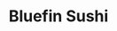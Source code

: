 ---
layout: place
title: "Bluefin Sushi"
permalink: /district-of-columbia/washington/bluefin-sushi.html
stateAbbr: DC
stateName: District of Columbia
cityName: Washington
seo:
  name: "Bluefin Sushi"
  type: Restaurant
  links: http://bluefingeorgetown.com/
description: "Maki, nigiri & specialty rolls in a snug spot with limited seating, plus takeout & delivery options. Looking for sushi in Washington, District of Columbia? C..."
place_id: ChIJaRMy80u2t4kRJ4nZjxmT5BY
photos:
  - name: >-
      places/ChIJaRMy80u2t4kRJ4nZjxmT5BY/photos/AeeoHcLn5sKLv-ILPSuD1clUV587RjjVKAyu0CaacI8vodidQkS2oxCp11aC7E7djbh4QtkGyAdEfaSeMGCAYPsROIyJB0-X_2hjrDR9rtu9NOeizlP433fTT4_1yseF8tqy0BVZjEx1hZ5S9BO8tIxpV0owfIMUFuSs3y-kYjx3r6tBSKp1p8SV2_vw37EYtHuijz1eSBOJSO7FYh-jT-5tB5Aj6fSk5FpXipoKZ3mOvwso2Sr9RwBSTFe05CB241lpuzMKyoSUse1I8eGo-HXxpmoN0saA3lZDCLivDoYQSwm6-h-yL9_U5tortIlmLhzFEnIgZOfbvQtLcThp2Zj57gPt2A_i0xdNiYKg_ECReKoDPTSr0UxaMZRv9SKJVg1mBMWiLYnVbZqGslhLuZQFvRojtpO3fkp1gniVTjl2cWo
    widthPx: 3024
    heightPx: 4032
    authorAttributions:
      - displayName: Derrick Graham
        uri: https://maps.google.com/maps/contrib/107082962701442332241
        photoUri: >-
          https://lh3.googleusercontent.com/a/ACg8ocILRQekcYD_kUV_CE9hklNqt8fj5jFk-W-WTy-tpMPQAmdqWA=s100-p-k-no-mo
    flagContentUri: >-
      https://www.google.com/local/imagery/report/?cb_client=maps_api_places.places_api&image_key=!1e10!2sCIHM0ogKEICAgIC9_d3cLw&hl=en-US
    googleMapsUri: >-
      https://www.google.com/maps/place//data=!3m4!1e2!3m2!1sCIHM0ogKEICAgIC9_d3cLw!2e10!4m2!3m1!1s0x89b7b64bf3321369:0x16e493198fd98927
  - name: >-
      places/ChIJaRMy80u2t4kRJ4nZjxmT5BY/photos/AeeoHcJaeT_sPPB9jRxoJtsmwwAA2vXC28GjbKvDg64lU8exzrURBLllQIbjITLq5FrdUpMdbkGhBRrDmNUvS8VMXbZz3_YL62RoIFB-j9TvHpzw9-Ykn-AmlO8qqk9LLnH6i6807C9pIUGMgISX9Qru7TIs7yBvNoHESn6nIpewp0v4sJWPu7qeq6VN9_JCWIkZfio9iIRoZUFpctpmSHHehJTkkY-ym8CtCYjWS22pSJscj8L4b0Exhm8Atk50YymrUWndV6T3R4fS3AdztF5fn8Wt-XPb63zHDR00qN1SKGNwGw
    widthPx: 767
    heightPx: 600
    authorAttributions:
      - displayName: Bluefin Sushi
        uri: https://maps.google.com/maps/contrib/107741436528073667555
        photoUri: >-
          https://lh3.googleusercontent.com/a/ACg8ocIXW8hjiR6hQYmX2m_hEb58a4qsyKnZI0z1k_7MGeB-DGJIAw=s100-p-k-no-mo
    flagContentUri: >-
      https://www.google.com/local/imagery/report/?cb_client=maps_api_places.places_api&image_key=!1e10!2sAF1QipPUYsWRZma-x3eDUXUOnv4X6wPpuzEkzlkBk3C0&hl=en-US
    googleMapsUri: >-
      https://www.google.com/maps/place//data=!3m4!1e2!3m2!1sAF1QipPUYsWRZma-x3eDUXUOnv4X6wPpuzEkzlkBk3C0!2e10!4m2!3m1!1s0x89b7b64bf3321369:0x16e493198fd98927
  - name: >-
      places/ChIJaRMy80u2t4kRJ4nZjxmT5BY/photos/AeeoHcIKJT-_A1bA-9hrXy9jCs6JBvsKHueSWqlL_InF4aU-LRV68f4VK0jU0kn_tjJtQAEm7CmTojQW4vOLiD8zDxqctRY9nsTczpv-WoXkUe7QB401KS5dKI5MlTlbilVGkNGCzPH41CzX2zlxEgKhOE7txIdxHPuW_SczG8-wSdM4LcGWrs3KfSVqe-frKZHxzUK1gQGBGTvkh_3rYxT9evChW-gXydL4Kjc2S19HaJL0VoZzPqokT7-p5ZzghmSONvTlAJ4JiPRFJe_II6wJlo3cO5mIFRaeGTueEcpuF6U9Jv5okT57ZKS_9KxdxgY51wBBhDyRghYFBdUK96swUEHxcZ-X_d9v8ID-vy8Bz1iVEAYjPYA7wr5pnajyqZAMP8e564qnvNN5mhsNHytiFFFkOI1SAftjrxACOa09B9wfMw
    widthPx: 2279
    heightPx: 2189
    authorAttributions:
      - displayName: Gobs
        uri: https://maps.google.com/maps/contrib/114556622277166399858
        photoUri: >-
          https://lh3.googleusercontent.com/a-/ALV-UjUdA91ysdG9hYefS6-X-GKu7wugsEfvW396wCBxCh93w2G3HzY=s100-p-k-no-mo
    flagContentUri: >-
      https://www.google.com/local/imagery/report/?cb_client=maps_api_places.places_api&image_key=!1e10!2sCIHM0ogKEICAgIDXzNOqAw&hl=en-US
    googleMapsUri: >-
      https://www.google.com/maps/place//data=!3m4!1e2!3m2!1sCIHM0ogKEICAgIDXzNOqAw!2e10!4m2!3m1!1s0x89b7b64bf3321369:0x16e493198fd98927
  - name: >-
      places/ChIJaRMy80u2t4kRJ4nZjxmT5BY/photos/AeeoHcLAhw01KGyAKq5GBZKyC0dLutItKqSygk25Mc_MM33YIL0IhDycViAr5OFIm0Ae7lRhjRY9a2ASgSFYm2L93wbH1TwyZxX2YTr3tpv18-vua7moMF1-OebXXjN4z4YZHaXko19wOhnPb83ACkhfF01UdaZYR31IH2KK3br-ZHdLW3OKvdDrIomLTcTBYnU0ULJbkNXYpKtiBfK1IhE2Rn_z_ZLbMzsDIGNTQCtaR-7z7Aa61LE00IxpVj5mFvVeR-mMrGiiRJqSVHcomdri_GyO-_cQogj4hoat2HiEA6DlFRlSca7d9jkDt_Rq9wHuLKUgD1n-bi_nQMDFnzTYmMYYncLp7fwWQ0mzeWmZe7bWhA6qV7f0e5lQIQzrXI2PpzWkGNoz9hzvLmC4WfJcMbcrBOpMcvvnRnUA5Ouv7fGGbw
    widthPx: 3840
    heightPx: 2160
    authorAttributions:
      - displayName: Kevin Hulme
        uri: https://maps.google.com/maps/contrib/102436239558953552437
        photoUri: >-
          https://lh3.googleusercontent.com/a-/ALV-UjVDNLS7RZQ3mFjIkC-eHQtz0UhBPb0eW7sNewxZDaMTDHJXyFk=s100-p-k-no-mo
    flagContentUri: >-
      https://www.google.com/local/imagery/report/?cb_client=maps_api_places.places_api&image_key=!1e10!2sCIHM0ogKEICAgIDxsLrFKA&hl=en-US
    googleMapsUri: >-
      https://www.google.com/maps/place//data=!3m4!1e2!3m2!1sCIHM0ogKEICAgIDxsLrFKA!2e10!4m2!3m1!1s0x89b7b64bf3321369:0x16e493198fd98927
  - name: >-
      places/ChIJaRMy80u2t4kRJ4nZjxmT5BY/photos/AeeoHcJnamxyCf1r5cE2s-t-7uC7PoEXOZIdkiLWVl9EvfEsoLuqhliVfm4z4EDruf5Ye4ml29kIzPoN9ok_8KwiLWo2eHYb-Ic4ufUPSQqlDggv4VpmQ-lvqHRC9DwloYcQUSbxdQSbZvFR4VctWxsn7TDfjCCNxmTkH8rkAaTOher339tU7gKsAO4r6TNb0FEsZ4t9xMjjz4wNdXtkt-KltiVl5gon3aQoUQ-CaMmqT_OWcc3R9beLM64UMbLubzrOzDpW-jByWMIss-4BgZCxOomWGexao_vmcETdY_ODr8O47KoC_TvRx7sUOz1ZFH6TjX3uYj2vNhvt9jvulYhInHlnsDdppGoQ1uk5kL00-LfA5TTnbgF2sTdyabDPKC7P9gnev6jO0djgdxm2CfajMwEe0UXbstlreUEc-Q1hngxwlXGc
    widthPx: 3024
    heightPx: 4032
    authorAttributions:
      - displayName: Marie
        uri: https://maps.google.com/maps/contrib/102287432173581612178
        photoUri: >-
          https://lh3.googleusercontent.com/a-/ALV-UjXbEj0d3MxqNosw4TC7NpBVVMLOAtRBklPqszZ2MGCsWPVTd8A5=s100-p-k-no-mo
    flagContentUri: >-
      https://www.google.com/local/imagery/report/?cb_client=maps_api_places.places_api&image_key=!1e10!2sCIHM0ogKEICAgICDgauZhgE&hl=en-US
    googleMapsUri: >-
      https://www.google.com/maps/place//data=!3m4!1e2!3m2!1sCIHM0ogKEICAgICDgauZhgE!2e10!4m2!3m1!1s0x89b7b64bf3321369:0x16e493198fd98927
  - name: >-
      places/ChIJaRMy80u2t4kRJ4nZjxmT5BY/photos/AeeoHcLL2bGryY1tVpg7JRWN7arrzvhstC0NhaRkffGiEn4gz1RXBtoldURchf0soBDekGv1wX2oRVu5vn3vacGD6iPubqKh5wqmXUg138BW59wmljfHAygaVp6eCoRIwbRW-Lae7sKXvfDQpaeMgYlVOAP3W_rwQrxAgADY9z3Z54uR4zsP1kdFyT7n-pln0LTKRwNE-v-xZsC6mqdhxAUjebS0VFJmUQAVkGfrAFi-_-FfHU-bqad6QLjIWtdjtdtM1KhYSxnW6dCFjQ8xsxCGeCsK7O2FV5DLR23jMh59x42LKip_3vIDdEWfCT51Ot10Y-WXUnggP_rUbDiWzPw3Aw5S8mPEz5JQEqZRKsOfjhKFnFiyhLa50J-AJscPTp1xf2CYdorDIqFxiCOssp08V8BNw6L3iRVJK2PaoULstmfL7Q
    widthPx: 4800
    heightPx: 3600
    authorAttributions:
      - displayName: Shaun Surette
        uri: https://maps.google.com/maps/contrib/101926028722350802936
        photoUri: >-
          https://lh3.googleusercontent.com/a/ACg8ocIGe8zdtdpXJ65gN5K1Wrzcx_ON-wTYpf2Cb7RBKVukeL5Gbw=s100-p-k-no-mo
    flagContentUri: >-
      https://www.google.com/local/imagery/report/?cb_client=maps_api_places.places_api&image_key=!1e10!2sCIHM0ogKEICAgIDX_oexbw&hl=en-US
    googleMapsUri: >-
      https://www.google.com/maps/place//data=!3m4!1e2!3m2!1sCIHM0ogKEICAgIDX_oexbw!2e10!4m2!3m1!1s0x89b7b64bf3321369:0x16e493198fd98927
  - name: >-
      places/ChIJaRMy80u2t4kRJ4nZjxmT5BY/photos/AeeoHcLxMEVD05lSNbRYTm5BegYR37tzvOHuuvAhqirm4HpR7anhzuAsOIAXvW5R5xhPWODNt39Ur8eQgI5lZ9mBcJ6NOICNMmr-T4wKHoHl65N6Hf_64FDqeil5m1WzzakFbveC1hhejr4H2AYRQMLi1u2CnL8AnipuZcZC7IS-4ys6-qnyzVlRuwFuzQ7IoxrqgCDFUhquI99L-oAVhfleV5iQZpdljCeAxkefsLG3MkUL8fJOknrxkhxXfF_qihRrTseo5dTijzUlFBxQJxd0S_ltr3i9evA2KJSqKc2nxscCCmsM_hZGQz6nJIoeugH-kZNmt592RWNu5OsvE6vXNMY-E9DTmLOlFgGxSP4F0Nl2nJbNRDEJ68s-xaVZwHR-lVkpvuN96EvkvKlpnX5aSM3q0ym20JIdqeK8tf60Utj_rWn-
    widthPx: 3024
    heightPx: 3024
    authorAttributions:
      - displayName: Joseph Tordella
        uri: https://maps.google.com/maps/contrib/108592936567373834404
        photoUri: >-
          https://lh3.googleusercontent.com/a-/ALV-UjVw-hNS5fsvWhnDcmHfh3-4fM9Cw1lwBZupS7c06o5R94Dzy7Ro=s100-p-k-no-mo
    flagContentUri: >-
      https://www.google.com/local/imagery/report/?cb_client=maps_api_places.places_api&image_key=!1e10!2sCIHM0ogKEICAgID4suG3wwE&hl=en-US
    googleMapsUri: >-
      https://www.google.com/maps/place//data=!3m4!1e2!3m2!1sCIHM0ogKEICAgID4suG3wwE!2e10!4m2!3m1!1s0x89b7b64bf3321369:0x16e493198fd98927
  - name: >-
      places/ChIJaRMy80u2t4kRJ4nZjxmT5BY/photos/AeeoHcK6B0DdsqRZ7JkfqqwhvFdlWpTqH7IUGfKPRzZBRsSTBVd85SleN99ngZhml0xtl5t6JbQk2F0vVhv9Xjs8O_0mTR0Sl-7s5vC8r1eK1UgbH59Vkot7VLSNS1R0DPASmP4EMQPTyCdlNhv5sH5FuQfWBiVMHdyyprKxbljnTt1Snm6zixdO_vNLfGgvel2gyP6RggVFBrvlGkcSVFMmbvJhuACaYF__OQ7I5eBAGKObSHbF728FY6py_73dlqPgynnidppNQtTR-Un-9Lnv8DxzqYabzUsoNw_Gb9Nl5sUJROk2X0JqbnRLTKqWyMLbaCydiwVspBdUZI-Y-UaDbrFicOR5ARmPYUUGfZ51_mhBDyEQhcbMm4sb9yDWJLCHuCT4y2cb2Z1jL2RrdX1HpdVPRhGfomuVLXwAv9pJVms
    widthPx: 4032
    heightPx: 3024
    authorAttributions:
      - displayName: Chris Cho
        uri: https://maps.google.com/maps/contrib/111672945477762793903
        photoUri: >-
          https://lh3.googleusercontent.com/a-/ALV-UjUnTt8rjHNCz0poPbHIxR6eSv-KABMdAhV5KhJbjMbLi6vQjfA=s100-p-k-no-mo
    flagContentUri: >-
      https://www.google.com/local/imagery/report/?cb_client=maps_api_places.places_api&image_key=!1e10!2sCIHM0ogKEICAgIDhoteTDA&hl=en-US
    googleMapsUri: >-
      https://www.google.com/maps/place//data=!3m4!1e2!3m2!1sCIHM0ogKEICAgIDhoteTDA!2e10!4m2!3m1!1s0x89b7b64bf3321369:0x16e493198fd98927
  - name: >-
      places/ChIJaRMy80u2t4kRJ4nZjxmT5BY/photos/AeeoHcIaasBql2CVrpuiMp7v9UxWXxJROhWy5pYOp_ZjhKLtfmbnjkuUrM823RfpU2cpln4_tsvqYYxCSEp69YGfZVCGXIodI1WzfCpO0hv1bAFWUMvEd75aGcIPwvISk6RxB-2VIyjG-N2Z5xno_fT6ZijeS5FfT6qiENeo883vnyKspFKlDqDGdg-W5Kqdy0WX-WBAt8eRcac-X4nBLVSf_4nsCxnXCBqjVlyzAusYjo3Lx5KNwi-5DHNWpLD1ZxgPnCdajNA-jm-6wf8Sqd8mJDOPyoAKOZHnTcGqYYwM1_HhdBCm95tielCTm_mNsisbLcCaYrfewQNtMO37UwehPHZOm6YlhpH-Ac7_JGajjOcg0ikpFieaVAFl0afmBoFfkJEZR1HZPE3j8Z5gp4fH6yC5kTNO9C45-jucc_eBximvWCeK
    widthPx: 3024
    heightPx: 3024
    authorAttributions:
      - displayName: Joseph Tordella
        uri: https://maps.google.com/maps/contrib/108592936567373834404
        photoUri: >-
          https://lh3.googleusercontent.com/a-/ALV-UjVw-hNS5fsvWhnDcmHfh3-4fM9Cw1lwBZupS7c06o5R94Dzy7Ro=s100-p-k-no-mo
    flagContentUri: >-
      https://www.google.com/local/imagery/report/?cb_client=maps_api_places.places_api&image_key=!1e10!2sCIHM0ogKEICAgID4sqGx8QE&hl=en-US
    googleMapsUri: >-
      https://www.google.com/maps/place//data=!3m4!1e2!3m2!1sCIHM0ogKEICAgID4sqGx8QE!2e10!4m2!3m1!1s0x89b7b64bf3321369:0x16e493198fd98927
  - name: >-
      places/ChIJaRMy80u2t4kRJ4nZjxmT5BY/photos/AeeoHcJaNaP35plNeA4K57Lmd15oq0NFPImZGH04LEsUfq4teUqyLy1u3saLl1fRCguOqL9JsyBNxKLI2-ouRwXn2G9bH1ETvWtTlx4jBHqm3EQ-v5wAKZgLY3pYY1ZKXjo3cAVJqN__JdNmounjRDDA2jh5Huw1cfn-RcO-hJIQkvEFa7hfD-JnXqlPP2L0lPZ0AdkWnjjmcLCckRT6wzGFZS9POa1yInRTTKZ-4r30K-EsQIDNN58_kGfW2rGMmxKFXppO0_v9_K40asJTZUjV0RiXfkfBkd4_btgjfqhfKWtDqITVtQ6UB6JybOsEuJHlHgoCSvbdmSQP5PpvToT2l9z5TCViIAog1_aQdnBdVx6AAwPISTwEfuenBEzccs5anAfxp_Q-4hagnXKnn81K8h6cXLMJ0FOWQukLrzQ8UCkzgQ
    widthPx: 2268
    heightPx: 4032
    authorAttributions:
      - displayName: Rossy Ramirez
        uri: https://maps.google.com/maps/contrib/117279296380790568599
        photoUri: >-
          https://lh3.googleusercontent.com/a-/ALV-UjWXRZcMK2QnwekRx8TX6yKUC6JBgOK-uaO7sy6yi46m3bXO7-ySZw=s100-p-k-no-mo
    flagContentUri: >-
      https://www.google.com/local/imagery/report/?cb_client=maps_api_places.places_api&image_key=!1e10!2sCIHM0ogKEICAgIDE6Oe2TQ&hl=en-US
    googleMapsUri: >-
      https://www.google.com/maps/place//data=!3m4!1e2!3m2!1sCIHM0ogKEICAgIDE6Oe2TQ!2e10!4m2!3m1!1s0x89b7b64bf3321369:0x16e493198fd98927
address: 3073 Canal St NW, Washington, DC 20007, USA
street: 3073 Canal St NW
city: Washington
state: DC
zip: '20007'
country: USA
neighborhood: Northwest Washington
latitude: '38.904342'
longitude: '-77.060842'
accessibility_options: null
business_status: OPERATIONAL
name: Bluefin Sushi
google_maps_links:
  directionsUri: >-
    https://www.google.com/maps/dir//''/data=!4m7!4m6!1m1!4e2!1m2!1m1!1s0x89b7b64bf3321369:0x16e493198fd98927!3e0
  placeUri: https://maps.google.com/?cid=1649605101521307943
  writeAReviewUri: >-
    https://www.google.com/maps/place//data=!4m3!3m2!1s0x89b7b64bf3321369:0x16e493198fd98927!12e1
  reviewsUri: >-
    https://www.google.com/maps/place//data=!4m4!3m3!1s0x89b7b64bf3321369:0x16e493198fd98927!9m1!1b1
  photosUri: >-
    https://www.google.com/maps/place//data=!4m3!3m2!1s0x89b7b64bf3321369:0x16e493198fd98927!10e5
primary_type: Sushi Restaurant
opening_hours:
  regular: null
  current: null
secondary_opening_hours:
  regular:
    weekdayDescriptions: null
    type: null
  current:
    weekdayDescriptions: null
    type: null
phone: (202) 333-6774
price_level: PRICE_LEVEL_INEXPENSIVE
price_range: $30 &ndash; $50
rating: '4.3'
rating_count: 379
website: http://bluefingeorgetown.com/
reviews:
  - name: >-
      places/ChIJaRMy80u2t4kRJ4nZjxmT5BY/reviews/ChZDSUhNMG9nS0VJQ0FnSURmNHVmVmNnEAE
    relativePublishTimeDescription: 3 months ago
    rating: 5
    text:
      text: >-
        I loved the sushi here. It is an unassuming restaurant.  When you get
        in, you’ll order and pay first then either take your food to go or get
        your table assignment and be sent upstairs.   Green tea and hot Sake
        were great.  Perfect balance for the cold night.  We ordered the baked
        scallop, baked salmon, dragon roll, and the cherry blossom roll.  All
        amazing. We asked for spicy ponzu. It’s not something that they ever
        carry, but they did an amazing go of it! (Really simple… Ponzu +
        Sriracha). I will go again for certain!  When we were done eating, we
        were able to just up and go. The service is good and pleasant.
      languageCode: en
    originalText:
      text: >-
        I loved the sushi here. It is an unassuming restaurant.  When you get
        in, you’ll order and pay first then either take your food to go or get
        your table assignment and be sent upstairs.   Green tea and hot Sake
        were great.  Perfect balance for the cold night.  We ordered the baked
        scallop, baked salmon, dragon roll, and the cherry blossom roll.  All
        amazing. We asked for spicy ponzu. It’s not something that they ever
        carry, but they did an amazing go of it! (Really simple… Ponzu +
        Sriracha). I will go again for certain!  When we were done eating, we
        were able to just up and go. The service is good and pleasant.
      languageCode: en
    authorAttribution:
      displayName: K. Fray
      uri: https://www.google.com/maps/contrib/100370810652419490933/reviews
      photoUri: >-
        https://lh3.googleusercontent.com/a-/ALV-UjWvh_S7KpMCbhO3DIM3mxVlHM1dOwcLf0ZTVcYDVhiY7gK4qBWT=s128-c0x00000000-cc-rp-mo-ba4
    publishTime: '2025-01-05T04:10:03.697636Z'
    flagContentUri: >-
      https://www.google.com/local/review/rap/report?postId=ChZDSUhNMG9nS0VJQ0FnSURmNHVmVmNnEAE&d=17924085&t=1
    googleMapsUri: >-
      https://www.google.com/maps/reviews/data=!4m6!14m5!1m4!2m3!1sChZDSUhNMG9nS0VJQ0FnSURmNHVmVmNnEAE!2m1!1s0x89b7b64bf3321369:0x16e493198fd98927
  - name: >-
      places/ChIJaRMy80u2t4kRJ4nZjxmT5BY/reviews/ChdDSUhNMG9nS0VJQ0FnSUM5X2QzY3R3RRAB
    relativePublishTimeDescription: a year ago
    rating: 5
    text:
      text: >-
        We have to start off every visit with a Sapporo. This is one of
        Georgetowns best Sushi. This place was recently renovated but has always
        given me the feeling of home. The staff is amazing, super friendly and
        helpful when it comes to making your selection. I find that even on the
        busiest days you will still get the same friendly treatment. I recommend
        trying the spicy scallop roll. You must try it, the seafood here is some
        of the freshest I have ever tasted. In addition the Philadelphia roll is
        simply but a must at this place. Once you go once you will be hooked.
      languageCode: en
    originalText:
      text: >-
        We have to start off every visit with a Sapporo. This is one of
        Georgetowns best Sushi. This place was recently renovated but has always
        given me the feeling of home. The staff is amazing, super friendly and
        helpful when it comes to making your selection. I find that even on the
        busiest days you will still get the same friendly treatment. I recommend
        trying the spicy scallop roll. You must try it, the seafood here is some
        of the freshest I have ever tasted. In addition the Philadelphia roll is
        simply but a must at this place. Once you go once you will be hooked.
      languageCode: en
    authorAttribution:
      displayName: Derrick Graham
      uri: https://www.google.com/maps/contrib/107082962701442332241/reviews
      photoUri: >-
        https://lh3.googleusercontent.com/a/ACg8ocILRQekcYD_kUV_CE9hklNqt8fj5jFk-W-WTy-tpMPQAmdqWA=s128-c0x00000000-cc-rp-mo-ba3
    publishTime: '2024-03-08T21:40:14.360087Z'
    flagContentUri: >-
      https://www.google.com/local/review/rap/report?postId=ChdDSUhNMG9nS0VJQ0FnSUM5X2QzY3R3RRAB&d=17924085&t=1
    googleMapsUri: >-
      https://www.google.com/maps/reviews/data=!4m6!14m5!1m4!2m3!1sChdDSUhNMG9nS0VJQ0FnSUM5X2QzY3R3RRAB!2m1!1s0x89b7b64bf3321369:0x16e493198fd98927
  - name: >-
      places/ChIJaRMy80u2t4kRJ4nZjxmT5BY/reviews/ChZDSUhNMG9nS0VJQ0FnSURmOTVXNmJnEAE
    relativePublishTimeDescription: 3 months ago
    rating: 5
    text:
      text: >-
        The cutest little hole in the wall! Very much of the beaten path but
        definitely worth it!

        The staff is very friendly and helpful and the sushi was amazing.
      languageCode: en
    originalText:
      text: >-
        The cutest little hole in the wall! Very much of the beaten path but
        definitely worth it!

        The staff is very friendly and helpful and the sushi was amazing.
      languageCode: en
    authorAttribution:
      displayName: Abigail Wasimin
      uri: https://www.google.com/maps/contrib/111904950493837920471/reviews
      photoUri: >-
        https://lh3.googleusercontent.com/a-/ALV-UjXjphnV5abLvIeGDALpiRK23nsQqFbPNk-qJPyFHHG6iUe-s1viqQ=s128-c0x00000000-cc-rp-mo-ba3
    publishTime: '2025-01-11T02:43:23.107515Z'
    flagContentUri: >-
      https://www.google.com/local/review/rap/report?postId=ChZDSUhNMG9nS0VJQ0FnSURmOTVXNmJnEAE&d=17924085&t=1
    googleMapsUri: >-
      https://www.google.com/maps/reviews/data=!4m6!14m5!1m4!2m3!1sChZDSUhNMG9nS0VJQ0FnSURmOTVXNmJnEAE!2m1!1s0x89b7b64bf3321369:0x16e493198fd98927
  - name: >-
      places/ChIJaRMy80u2t4kRJ4nZjxmT5BY/reviews/ChZDSUhNMG9nS0VJQ0FnSUR6dzRXN0h3EAE
    relativePublishTimeDescription: 10 months ago
    rating: 4
    text:
      text: >-
        Very small place with 2 tables downstairs and 9 upstairs. You order at
        the counter when you enter and then tell you where to sit. Food was
        excellent. Chef upgraded my maguro to toro. Never had toro before but
        liked it. Don't bother with those high priced places like nobu where you
        get tiny sushi for double the price. It's places like this that deserve
        your business and are much better. Worth the effort to find this hidden
        gem.
      languageCode: en
    originalText:
      text: >-
        Very small place with 2 tables downstairs and 9 upstairs. You order at
        the counter when you enter and then tell you where to sit. Food was
        excellent. Chef upgraded my maguro to toro. Never had toro before but
        liked it. Don't bother with those high priced places like nobu where you
        get tiny sushi for double the price. It's places like this that deserve
        your business and are much better. Worth the effort to find this hidden
        gem.
      languageCode: en
    authorAttribution:
      displayName: Michael Koenig
      uri: https://www.google.com/maps/contrib/109699735685768216392/reviews
      photoUri: >-
        https://lh3.googleusercontent.com/a-/ALV-UjVDEfZwDUlhEo6dzf54nzAkWvROtVzpqLxObYAPZ22ez1cmZZas=s128-c0x00000000-cc-rp-mo-ba2
    publishTime: '2024-06-12T00:37:26.582379Z'
    flagContentUri: >-
      https://www.google.com/local/review/rap/report?postId=ChZDSUhNMG9nS0VJQ0FnSUR6dzRXN0h3EAE&d=17924085&t=1
    googleMapsUri: >-
      https://www.google.com/maps/reviews/data=!4m6!14m5!1m4!2m3!1sChZDSUhNMG9nS0VJQ0FnSUR6dzRXN0h3EAE!2m1!1s0x89b7b64bf3321369:0x16e493198fd98927
  - name: >-
      places/ChIJaRMy80u2t4kRJ4nZjxmT5BY/reviews/ChZDSUhNMG9nS0VJQ0FnTUN3OVBpS0RBEAE
    relativePublishTimeDescription: 3 weeks ago
    rating: 4
    text:
      text: >-
        I recommend this restaurant familiarize themselves with the Americans
        With Disabilities Act. When I notified them that my blind friend had a
        seeing eye dog they initially told me that dogs are not allowed. I had
        to reiterate that the law protects service animals and that legally they
        are required to provide service. It is not her fault that she is blind
        and she literally needs the dog to get around. The food itself is good,
        but currently I cannot recommend this restaurant to people with
        disabilities.
      languageCode: en
    originalText:
      text: >-
        I recommend this restaurant familiarize themselves with the Americans
        With Disabilities Act. When I notified them that my blind friend had a
        seeing eye dog they initially told me that dogs are not allowed. I had
        to reiterate that the law protects service animals and that legally they
        are required to provide service. It is not her fault that she is blind
        and she literally needs the dog to get around. The food itself is good,
        but currently I cannot recommend this restaurant to people with
        disabilities.
      languageCode: en
    authorAttribution:
      displayName: Ceterisbearibus
      uri: https://www.google.com/maps/contrib/102155502122970976319/reviews
      photoUri: >-
        https://lh3.googleusercontent.com/a-/ALV-UjUnzeqF8d56mWZsMha3m9P19P3y7XjQN4dbQO3VUmfTcOpH2Hg=s128-c0x00000000-cc-rp-mo-ba2
    publishTime: '2025-03-16T23:50:31.364699Z'
    flagContentUri: >-
      https://www.google.com/local/review/rap/report?postId=ChZDSUhNMG9nS0VJQ0FnTUN3OVBpS0RBEAE&d=17924085&t=1
    googleMapsUri: >-
      https://www.google.com/maps/reviews/data=!4m6!14m5!1m4!2m3!1sChZDSUhNMG9nS0VJQ0FnTUN3OVBpS0RBEAE!2m1!1s0x89b7b64bf3321369:0x16e493198fd98927
parking_options:
  valetParking: false
payment_options:
  acceptsCreditCards: true
  acceptsDebitCards: true
  acceptsCashOnly: false
  acceptsNfc: true
allow_dogs: null
curbside_pickup: true
delivery: null
dine_in: true
good_for_children: false
good_for_groups: null
good_for_sports: false
live_music: false
menu_for_children: false
outdoor_seating: false
reservable: true
restroom: true
serves_beer: true
serves_breakfast: false
serves_brunch: false
serves_cocktails: null
serves_coffee: null
serves_dinner: true
serves_dessert: true
serves_lunch: true
serves_vegetarian_food: null
serves_wine: true
takeout: true
summary: >-
  Maki, nigiri & specialty rolls in a snug spot with limited seating, plus
  takeout & delivery options.

---